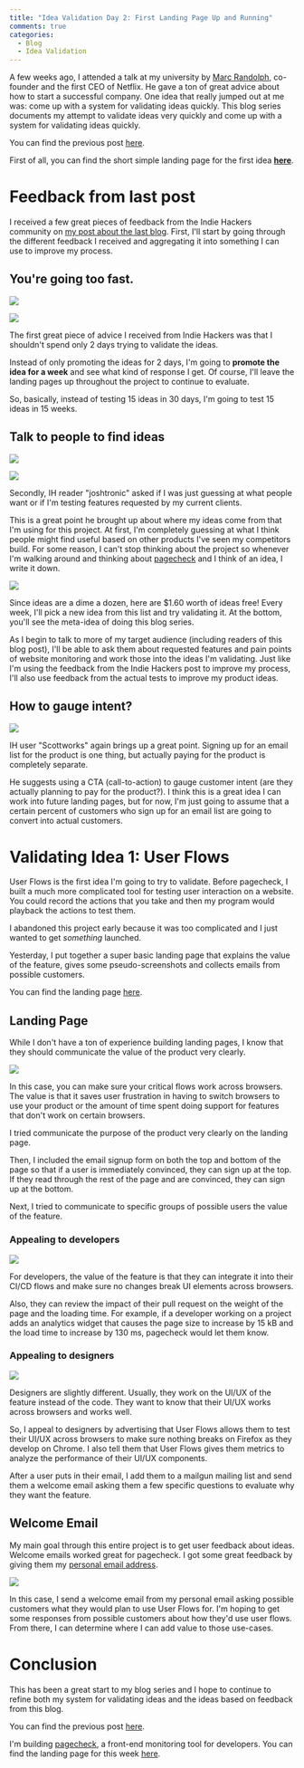 ```yaml
---
title: "Idea Validation Day 2: First Landing Page Up and Running"
comments: true
categories:
  - Blog
  - Idea Validation
---
```


A few weeks ago, I attended a talk at my university by [Marc Randolph](https://www.marcrandolph.com/), co-founder and the first CEO of Netflix. He gave a ton of great advice about how to start a successful company. One idea that really jumped out at me was: come up with a system for validating ideas quickly. This blog series documents my attempt to validate ideas very quickly and come up with a system for validating ideas quickly.

You can find the previous post [here](https://meyer9.github.io/blog/idea%20validation/validating-ideas-days/).

First of all, you can find the short simple landing page for the first idea **[here](https://pagecheck.app/testflows)**.

# Feedback from last post

I received a few great pieces of feedback from the Indie Hackers community on [my post about the last blog](https://www.indiehackers.com/post/validating-15-ideas-in-30-days-9deb5e1e76). First, I'll start by going through the different feedback I received and aggregating it into something I can use to improve my process.

## You're going too fast.

![](/assets/images/scottworks.png)

![](/assets/images/ben_k.png)

The first great piece of advice I received from Indie Hackers was that I shouldn't spend only 2 days trying to validate the ideas.

Instead of only promoting the ideas for 2 days, I'm going to **promote the idea for a week** and see what kind of response I get. Of course, I'll leave the landing pages up throughout the project to continue to evaluate.

So, basically, instead of testing 15 ideas in 30 days, I'm going to test 15 ideas in 15 weeks.

## Talk to people to find ideas

![](/assets/images/joshtronic-1.png)

![](/assets/images/joshtronic-2.png)

Secondly, IH reader "joshtronic" asked if I was just guessing at what people want or if I'm testing features requested by my current clients.

This is a great point he brought up about where my ideas come from that I'm using for this project. At first, I'm completely guessing at what I think people might find useful based on other products I've seen my competitors build. For some reason, I can't stop thinking about the project so whenever I'm walking around and thinking about [pagecheck](https://pagecheck.app) and I think of an idea, I write it down.

![](/assets/images/ideas.png)

Since ideas are a dime a dozen, here are $1.60 worth of ideas free! Every week, I'll pick a new idea from this list and try validating it. At the bottom, you'll see the meta-idea of doing this blog series.

As I begin to talk to more of my target audience (including readers of this blog post), I'll be able to ask them about requested features and pain points of website monitoring and work those into the ideas I'm validating. Just like I'm using the feedback from the Indie Hackers post to improve my process, I'll also use feedback from the actual tests to improve my product ideas.

## How to gauge intent?

![](/assets/images/scottworks-cta.png)

IH user "Scottworks" again brings up a great point. Signing up for an email list for the product is one thing, but actually paying for the product is completely separate.

He suggests using a CTA (call-to-action) to gauge customer intent (are they actually planning to pay for the product?). I think this is a great idea I can work into future landing pages, but for now, I'm just going to assume that a certain percent of customers who sign up for an email list are going to convert into actual customers.

# Validating Idea 1: User Flows

User Flows is the first idea I'm going to try to validate. Before pagecheck, I built a much more complicated tool for testing user interaction on a website. You could record the actions that you take and then my program would playback the actions to test them.

I abandoned this project early because it was too complicated and I just wanted to get *something* launched.

Yesterday, I put together a super basic landing page that explains the value of the feature, gives some pseudo-screenshots and collects emails from possible customers.

You can find the landing page [here](https://pagecheck.app/testflows).

## Landing Page

While I don't have a ton of experience building landing pages, I know that they should communicate the value of the product very clearly.

![](/assets/images/userflows-features.png)

In this case, you can make sure your critical flows work across browsers. The value is that it saves user frustration in having to switch browsers to use your product or the amount of time spent doing support for features that don't work on certain browsers.

I tried communicate the purpose of the product very clearly on the landing page.

Then, I included the email signup form on both the top and bottom of the page so that if a user is immediately convinced, they can sign up at the top. If they read through the rest of the page and are convinced, they can sign up at the bottom.

Next, I tried to communicate to specific groups of possible users the value of the feature.

### Appealing to developers


![](/assets/images/userflows-developers.png)

For developers, the value of the feature is that they can integrate it into their CI/CD flows and make sure no changes break UI elements across browsers.

Also, they can review the impact of their pull request on the weight of the page and the loading time. For example, if a developer working on a project adds an analytics widget that causes the page size to increase by 15 kB and the load time to increase by 130 ms, pagecheck would let them know.

### Appealing to designers

![](/assets/images/userflows-designers.png)

Designers are slightly different. Usually, they work on the UI/UX of the feature instead of the code. They want to know that their UI/UX works across browsers and works well.

So, I appeal to designers by advertising that User Flows allows them to test their UI/UX across browsers to make sure nothing breaks on Firefox as they develop on Chrome. I also tell them that User Flows gives them metrics to analyze the performance of their UI/UX components.

After a user puts in their email, I add them to a mailgun mailing list and send them a welcome email asking them a few specific questions to evaluate why they want the feature.

## Welcome Email

My main goal through this entire project is to get user feedback about ideas. Welcome emails worked great for pagecheck. I got some great feedback by giving them my [personal email address](mailto:julian@pagecheck.app).

![](/assets/images/userflows-welcome-email.png)

In this case, I send a welcome email from my personal email asking possible customers what they would plan to use User Flows for. I'm hoping to get some responses from possible customers about how they'd use user flows. From there, I can determine where I can add value to those use-cases.

# Conclusion

This has been a great start to my blog series and I hope to continue to refine both my system for validating ideas and the ideas based on feedback from this blog.

You can find the previous post [here](https://meyer9.github.io/blog/idea%20validation/validating-ideas-days/).

I'm building [pagecheck](https://pagecheck.app), a front-end monitoring tool for developers. You can find the landing page for this week [here](https://pagecheck.app/testflows).
